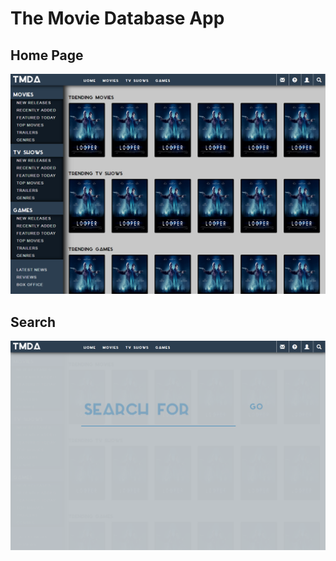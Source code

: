 # The Movie Database App

## Home Page
<img src="public/img/projectimg2.png">

## Search
<img src="public/img/projectimg3.png">